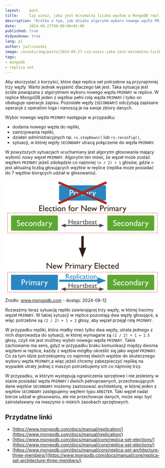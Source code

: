 ```yaml
---
layout:    post
title:     Czy wiesz, jaka jest minimalna liczba węzłów w MongoDB replica set?
description: "Krótko o tym, jak działa algorytm wyboru nowego węzła PRIMARY w replice MongoDB i jaka jest rola węzłów SECONDARY."
date:      2024-09-27T08:00:00+01:00
published: true
didyouknow: true
lang: pl
author: jwilczewski
image: /assets/img/posts/2024-09-27-czy-wiesz-jaka-jest-minimalna-liczba-wezlow-w-mongodb-replica-set/thumbnail.webp
tags:
- mongodb
- replica set
---
```


Aby skorzystać z korzyści, które daje replica set potrzebne są przynajmniej trzy węzły. Warto jednak wyjaśnić dlaczego tak jest. Taka sytuacja jest ściśle powiązana z algorytmem wyboru nowego węzła `PRIMARY` w replice. W replice MongoDB jeden z węzłów pełni rolę węzła `PRIMARY` i tylko on obsługuje operacje zapisu. Pozostałe węzły (`SECONDARY`) odczytują zapisane operacje z operation loga i nanoszą je na swoje zbiory danych.

Wybór nowego węzła `PRIMARY` następuje w przypadku:
- dodania nowego węzła do repliki,
- zainicjowania repliki,
- działań administracyjnych np. `rs.stepDown()` lub `rs.reconfig()`,
- sytuacji, w której węzły `SECONDARY` utracą połączenie do węzła `PRIMARY`.

W powyższych sytuacjach uruchamiany jest algorytm głosowania mający wyłonić nowy węzeł `PRIMARY`. Algorytm ten mówi, że węzeł może zostać węzłem `PRIMARY` jeżeli zdobędzie co najmniej `(n / 2) + 1` głosów, gdzie `n` jest aktualną liczbą głosujących węzłów w replice (replika może posiadać do 7 węzłów biorących udział w głosowaniu).

<div class="img-with-legend">
<img alt="Wybór nowego węzła PRIMARY" src="/assets/img/posts/2024-09-20-czy-wiesz-jaka-jest-minimalna-liczba-wezlow-w-mongodb-replica-set/1.svg" />
<span class="img-legend">Źródło: <a href="https://www.mongodb.com/docs/manual/core/replica-set-elections/">www.mongodb.com</a> - dostęp: 2024-08-12</span>
</div>

Rozważmy teraz sytuację repliki zawierającej trzy węzły, w której tracimy węzeł `PRIMARY`. W takiej sytuacji w replice pozostają dwa węzły głosujące, a więc potrzebne są `(2 / 2) + 1 = 2` głosy, aby węzeł przejął rolę `PRIMARY`.

W przypadku repliki, która miałby mieć tylko dwa węzły, utrata jednego z nich doprowadza do sytuacji, w której wymagane są `(1 / 2) + 1 = 1.5` głosy, czyli nie jest możliwy wybór nowego węzła `PRIMARY`. Takie zachowanie ma sens, gdyż w przypadku braku komunikacji między dwoma węzłami w replice, każdy z węzłów mógłby określić się jako węzeł `PRIMARY`. Co za tym idzie potrzebujemy co najmniej dwóch węzłów do skutecznego wyboru węzła `PRIMARY`,a więc jeżeli chcemy zabezpieczyć replikę na wypadek utraty jednej z maszyn potrzebujemy ich co najmniej trzy.

W przypadku, w którym występują ograniczenia sprzętowe i nie jesteśmy w stanie posiadać węzła `PRIMARY` i dwóch pełnoprawnych, przechowujących dane węzłów `SECONDARY` możemy zastosować architekturę, w której jeden z węzłów `SECONDARY` zastępujemy węzłem typu `ARBITER`. Taki węzeł nadal bierze udział w głosowaniu, ale nie przechowuje danych, może więc być zainstalowany na maszynie o niskich zasobach sprzętowych.

## Przydatne linki
- [https://www.mongodb.com/docs/manual/replication/](https://www.mongodb.com/docs/manual/replication/)
- [https://www.mongodb.com/docs/manual/core/replica-set-elections/](https://www.mongodb.com/docs/manual/core/replica-set-elections/)
- [https://www.mongodb.com/docs/manual/core/replica-set-architecture-three-members/](https://www.mongodb.com/docs/manual/core/replica-set-architecture-three-members/)